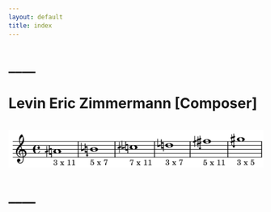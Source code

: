 ```yaml
---
layout: default
title: index
---
```


# ____
# Levin Eric Zimmermann [Composer]


<br>
<img src="/assets/wilson_hexany.png" alt="drawing" width="600"/>

# ____
